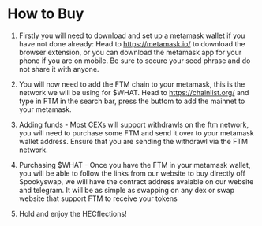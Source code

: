 <h1>How to Buy</h1>

1. Firstly you will need to download and set up a metamask wallet if you have not done already: Head to https://metamask.io/ to download the browser extension, or you can download the metamask app for your phone if you are on mobile. Be sure to secure your seed phrase and do not share it with anyone.

2. You will now need to add the FTM chain to your metamask, this is the network we will be using for $WHAT. Head to https://chainlist.org/ and type in FTM in the search bar, press the buttom to add the mainnet to your metamask.

3. Adding funds - Most CEXs will support withdrawls on the ftm network, you will need to purchase some FTM and send it over to your metamask wallet address. Ensure that you are sending the withdrawl via the FTM network.

4. Purchasing $WHAT - Once you have the FTM in your metamask wallet, you will be able to follow the links from our website to buy directly off Spookyswap, we will have the contract address avaiable on our website and telegram. It will be as simple as swapping on any dex or swap website that support FTM to receive your tokens

5. Hold and enjoy the HECflections!